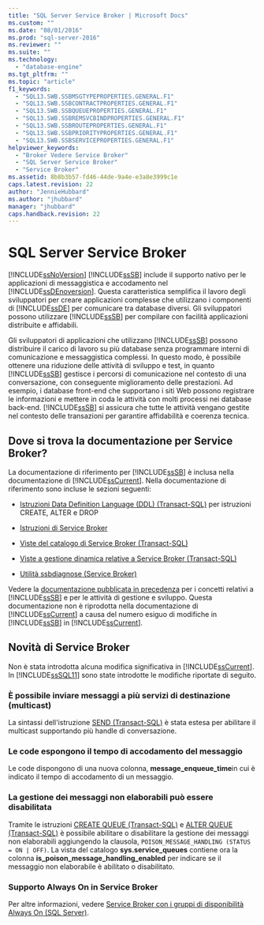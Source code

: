 ```yaml
---
title: "SQL Server Service Broker | Microsoft Docs"
ms.custom: ""
ms.date: "08/01/2016"
ms.prod: "sql-server-2016"
ms.reviewer: ""
ms.suite: ""
ms.technology: 
  - "database-engine"
ms.tgt_pltfrm: ""
ms.topic: "article"
f1_keywords: 
  - "SQL13.SWB.SSBMSGTYPEPROPERTIES.GENERAL.F1"
  - "SQL13.SWB.SSBCONTRACTPROPERTIES.GENERAL.F1"
  - "SQL13.SWB.SSBQUEUEPROPERTIES.GENERAL.F1"
  - "SQL13.SWB.SSBREMSVCBINDPROPERTIES.GENERAL.F1"
  - "SQL13.SWB.SSBROUTEPROPERTIES.GENERAL.F1"
  - "SQL13.SWB.SSBPRIORITYPROPERTIES.GENERAL.F1"
  - "SQL13.SWB.SSBSERVICEPROPERTIES.GENERAL.F1"
helpviewer_keywords: 
  - "Broker Vedere Service Broker"
  - "SQL Server Service Broker"
  - "Service Broker"
ms.assetid: 8b8b3b57-fd46-44de-9a4e-e3a8e3999c1e
caps.latest.revision: 22
author: "JennieHubbard"
ms.author: "jhubbard"
manager: "jhubbard"
caps.handback.revision: 22
---
```

# SQL Server Service Broker
  [!INCLUDE[ssNoVersion](../../includes/ssnoversion-md.md)] [!INCLUDE[ssSB](../../includes/sssb-md.md)] include il supporto nativo per le applicazioni di messaggistica e accodamento nel [!INCLUDE[ssDEnoversion](../../includes/ssdenoversion-md.md)]. Questa caratteristica semplifica il lavoro degli sviluppatori per creare applicazioni complesse che utilizzano i componenti di [!INCLUDE[ssDE](../../includes/ssde-md.md)] per comunicare tra database diversi. Gli sviluppatori possono utilizzare [!INCLUDE[ssSB](../../includes/sssb-md.md)] per compilare con facilità applicazioni distribuite e affidabili.  
  
 Gli sviluppatori di applicazioni che utilizzano [!INCLUDE[ssSB](../../includes/sssb-md.md)] possono distribuire il carico di lavoro su più database senza programmare interni di comunicazione e messaggistica complessi. In questo modo, è possibile ottenere una riduzione delle attività di sviluppo e test, in quanto [!INCLUDE[ssSB](../../includes/sssb-md.md)] gestisce i percorsi di comunicazione nel contesto di una conversazione, con conseguente miglioramento delle prestazioni. Ad esempio, i database front-end che supportano i siti Web possono registrare le informazioni e mettere in coda le attività con molti processi nei database back-end. [!INCLUDE[ssSB](../../includes/sssb-md.md)] si assicura che tutte le attività vengano gestite nel contesto delle transazioni per garantire affidabilità e coerenza tecnica.  
  
## Dove si trova la documentazione per Service Broker?  
 La documentazione di riferimento per [!INCLUDE[ssSB](../../includes/sssb-md.md)] è inclusa nella documentazione di [!INCLUDE[ssCurrent](../../includes/sscurrent-md.md)]. Nella documentazione di riferimento sono incluse le sezioni seguenti:  
  
-   [Istruzioni Data Definition Language &#40;DDL&#41; &#40;Transact-SQL&#41;](../Topic/Data%20Definition%20Language%20\(DDL\)%20Statements%20\(Transact-SQL\).md) per istruzioni CREATE, ALTER e DROP  
  
-   [Istruzioni di Service Broker](../../t-sql/statements/service-broker-statements.md)  
  
-   [Viste del catalogo di Service Broker &#40;Transact-SQL&#41;](../../relational-databases/system-catalog-views/service-broker-catalog-views-transact-sql.md)  
  
-   [Viste a gestione dinamica relative a Service Broker &#40;Transact-SQL&#41;](../../relational-databases/system-dynamic-management-views/service-broker-related-dynamic-management-views-transact-sql.md)  
  
-   [Utilità ssbdiagnose &#40;Service Broker&#41;](../../tools/ssbdiagnose/ssbdiagnose-utility-service-broker.md)  
  
 Vedere la [documentazione pubblicata in precedenza](http://go.microsoft.com/fwlink/?LinkId=231312) per i concetti relativi a [!INCLUDE[ssSB](../../includes/sssb-md.md)] e per le attività di gestione e sviluppo. Questa documentazione non è riprodotta nella documentazione di [!INCLUDE[ssCurrent](../../includes/sscurrent-md.md)] a causa del numero esiguo di modifiche in [!INCLUDE[ssSB](../../includes/sssb-md.md)] in [!INCLUDE[ssCurrent](../../includes/sscurrent-md.md)].  
  
## Novità di Service Broker  
 Non è stata introdotta alcuna modifica significativa in [!INCLUDE[ssCurrent](../../includes/sscurrent-md.md)].  In [!INCLUDE[ssSQL11](../../includes/sssql11-md.md)] sono state introdotte le modifiche riportate di seguito.  
  
### È possibile inviare messaggi a più servizi di destinazione (multicast)  
 La sintassi dell'istruzione [SEND &#40;Transact-SQL&#41;](../../t-sql/statements/send-transact-sql.md) è stata estesa per abilitare il multicast supportando più handle di conversazione.  
  
### Le code espongono il tempo di accodamento del messaggio  
 Le code dispongono di una nuova colonna, **message_enqueue_time**in cui è indicato il tempo di accodamento di un messaggio.  
  
### La gestione dei messaggi non elaborabili può essere disabilitata  
 Tramite le istruzioni [CREATE QUEUE &#40;Transact-SQL&#41;](../../t-sql/statements/create-queue-transact-sql.md) e [ALTER QUEUE &#40;Transact-SQL&#41;](../../t-sql/statements/alter-queue-transact-sql.md) è possibile abilitare o disabilitare la gestione dei messaggi non elaborabili aggiungendo la clausola, `POISON_MESSAGE_HANDLING (STATUS = ON | OFF)`. La vista del catalogo **sys.service_queues** contiene ora la colonna **is_poison_message_handling_enabled** per indicare se il messaggio non elaborabile è abilitato o disabilitato.  
  
### Supporto Always On in Service Broker  
 Per altre informazioni, vedere [Service Broker con i gruppi di disponibilità Always On (SQL Server)](../../database-engine/availability-groups/windows/service-broker-with-always-on-availability-groups-sql-server.md).  
  
  